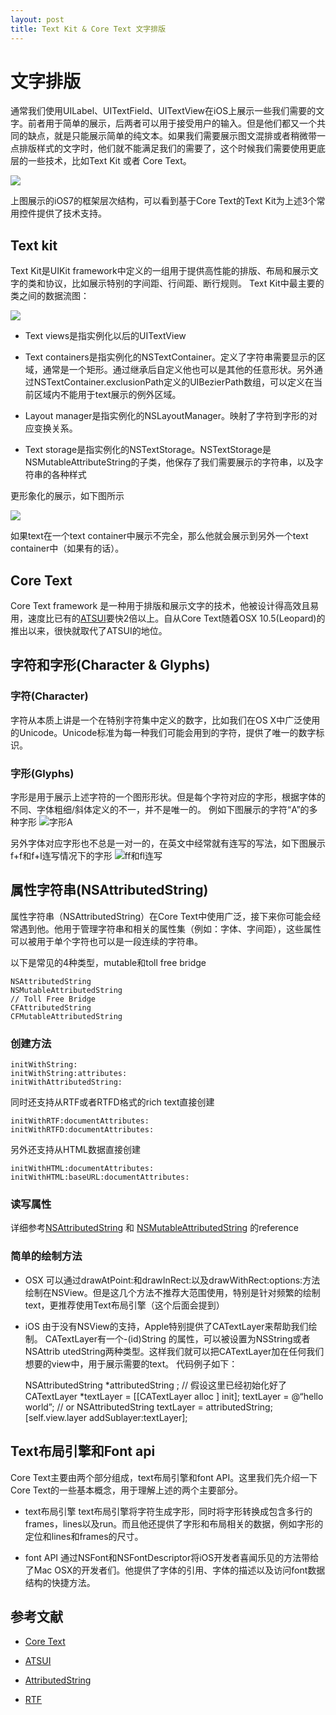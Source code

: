 ```yaml
---
layout: post
title: Text Kit & Core Text 文字排版
---
```


# 文字排版
通常我们使用UILabel、UITextField、UITextView在iOS上展示一些我们需要的文字。前者用于简单的展示，后两者可以用于接受用户的输入。但是他们都又一个共同的缺点，就是只能展示简单的纯文本。如果我们需要展示图文混排或者稍微带一点排版样式的文字时，他们就不能满足我们的需要了，这个时候我们需要使用更底层的一些技术，比如Text Kit 或者 Core Text。

![](AllenChiangBlog/public/upload/2014-05-28-text_kit_arch_2x.png)

上图展示的iOS7的框架层次结构，可以看到基于Core Text的Text Kit为上述3个常用控件提供了技术支持。

## Text kit

Text Kit是UIKit framework中定义的一组用于提供高性能的排版、布局和展示文字的类和协议，比如展示特别的字间距、行间距、断行规则。
Text Kit中最主要的类之间的数据流图：

![](AllenChiangBlog/public/upload/2014-05-28-textkitarchitecture.png)

* Text views是指实例化以后的UITextView

* Text containers是指实例化的NSTextContainer。定义了字符串需要显示的区域，通常是一个矩形。通过继承后自定义他也可以是其他的任意形状。另外通过NSTextContainer.exclusionPath定义的UIBezierPath数组，可以定义在当前区域内不能用于text展示的例外区域。

* Layout manager是指实例化的NSLayoutManager。映射了字符到字形的对应变换关系。

* Text storage是指实例化的NSTextStorage。NSTextStorage是NSMutableAttributeString的子类，他保存了我们需要展示的字符串，以及字符串的各种样式

更形象化的展示，如下图所示

![](AllenChiangBlog/public/upload/2014-05-28-text-kit-layout.png)

如果text在一个text container中展示不完全，那么他就会展示到另外一个text container中（如果有的话）。

## Core Text
Core Text framework 是一种用于排版和展示文字的技术，他被设计得高效且易用，速度比已有的[ATSUI](http://en.wikipedia.org/wiki/ATSUI)要快2倍以上。自从Core Text随着OSX 10.5(Leopard)的推出以来，很快就取代了ATSUI的地位。


## 字符和字形(Character & Glyphs)

### 字符(Character)
字符从本质上讲是一个在特别字符集中定义的数字，比如我们在OS X中广泛使用的Unicode。Unicode标准为每一种我们可能会用到的字符，提供了唯一的数字标识。

### 字形(Glyphs)
字形是用于展示上述字符的一个图形形状。但是每个字符对应的字形，根据字体的不同、字体粗细/斜体定义的不一，并不是唯一的。
例如下图展示的字符“A”的多种字形
![字形A](AllenChiangBlog/public/upload/2014-5-28-glyph_a.gif)

另外字体对应字形也不总是一对一的，在英文中经常就有连写的写法，如下图展示f+f和f+l连写情况下的字形
![ff和fl连写](AllenChiangBlog/public/upload/2014-05-28-romanligatures.gif)

## 属性字符串(NSAttributedString)
属性字符串（NSAttributedString）在Core Text中使用广泛，接下来你可能会经常遇到他。他用于管理字符串和相关的属性集（例如：字体、字间距），这些属性可以被用于单个字符也可以是一段连续的字符串。

以下是常见的4种类型，mutable和toll free bridge

	NSAttributedString
	NSMutableAttributedString
	// Toll Free Bridge
	CFAttributedString
	CFMutableAttributedString

### 创建方法

	initWithString:
	initWithString:attributes:
	initWithAttributedString:

同时还支持从RTF或者RTFD格式的rich text直接创建

	initWithRTF:documentAttributes:
	initWithRTFD:documentAttributes:

另外还支持从HTML数据直接创建

	initWithHTML:documentAttributes:
	initWithHTML:baseURL:documentAttributes:

### 读写属性

详细参考[NSAttributedString](https://developer.apple.com/library/ios/documentation/Cocoa/Reference/Foundation/Classes/NSAttributedString_Class/Reference/Reference.html#//apple_ref/occ/cl/NSAttributedString) 和 [NSMutableAttributedString](https://developer.apple.com/library/ios/documentation/Cocoa/Reference/Foundation/Classes/NSMutableAttributedString_Class/Reference/Reference.html#//apple_ref/occ/cl/NSMutableAttributedString) 的reference

### 简单的绘制方法

* OSX
可以通过drawAtPoint:和drawInRect:以及drawWithRect:options:方法绘制在NSView。但是这几个方法不推荐大范围使用，特别是针对频繁的绘制text，更推荐使用Text布局引擎（这个后面会提到）

* iOS
由于没有NSView的支持，Apple特别提供了CATextLayer来帮助我们绘制。
CATextLayer有一个-(id)String 的属性，可以被设置为NSString或者NSAttrib
utedString两种类型。这样我们就可以把CATextLayer加在任何我们想要的view中，用于展示需要的text。
代码例子如下：

	NSAttributedString *attributedString ; // 假设这里已经初始化好了
	CATextLayer *textLayer = [[CATextLayer alloc ] init];
	textLayer = @“hello world”;
	// or NSAttributedString
	textLayer = attributedString;
	[self.view.layer addSublayer:textLayer];


## Text布局引擎和Font api
Core Text主要由两个部分组成，text布局引擎和font API。这里我们先介绍一下Core Text的一些基本概念，用于理解上述的两个主要部分。

- text布局引擎
text布局引擎将字符生成字形，同时将字形转换成包含多行的frames，lines以及run。而且他还提供了字形和布局相关的数据，例如字形的定位和lines和frames的尺寸。

- font API
通过NSFont和NSFontDescriptor将iOS开发者喜闻乐见的方法带给了Mac OSX的开发者们。他提供了字体的引用、字体的描述以及访问font数据结构的快捷方法。


## 参考文献
- [Core Text](https://developer.apple.com/library/mac/documentation/TextFonts/Conceptual/CocoaTextArchitecture/TypoFeatures/TextSystemFeatures.html#//apple_ref/doc/uid/TP40009459-CH6-BBCFAEGE)

- [ATSUI](http://en.wikipedia.org/wiki/ATSUI)

- [AttributedString](https://developer.apple.com/library/ios/documentation/Cocoa/Conceptual/AttributedStrings/AttributedStrings.html#//apple_ref/doc/uid/10000036-BBCCGDBG)

- [RTF](http://en.wikipedia.org/wiki/RTF)